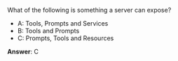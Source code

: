 What of the following is something a server can expose?

- A: Tools, Prompts and Services
- B: Tools and Prompts
- C: Prompts, Tools and Resources

**Answer**: C
